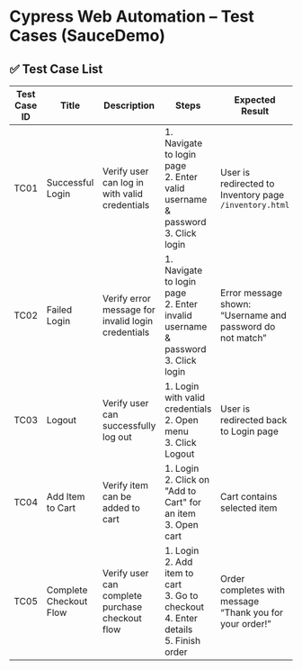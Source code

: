 # Cypress Web Automation – Test Cases (SauceDemo)

## ✅ Test Case List

| Test Case ID | Title                  | Description                                        | Steps                                                                                       | Expected Result                                              | Status |
|--------------|------------------------|----------------------------------------------------|---------------------------------------------------------------------------------------------|--------------------------------------------------------------|--------|
| TC01         | Successful Login       | Verify user can log in with valid credentials      | 1. Navigate to login page<br>2. Enter valid username & password<br>3. Click login            | User is redirected to Inventory page `/inventory.html`        | Pass   |
| TC02         | Failed Login           | Verify error message for invalid login credentials | 1. Navigate to login page<br>2. Enter invalid username & password<br>3. Click login          | Error message shown: “Username and password do not match”     | Pass   |
| TC03         | Logout                 | Verify user can successfully log out               | 1. Login with valid credentials<br>2. Open menu<br>3. Click Logout                          | User is redirected back to Login page                        | Pass   |
| TC04         | Add Item to Cart       | Verify item can be added to cart                   | 1. Login<br>2. Click on "Add to Cart" for an item<br>3. Open cart                           | Cart contains selected item                                   | Pass   |
| TC05         | Complete Checkout Flow | Verify user can complete purchase checkout flow    | 1. Login<br>2. Add item to cart<br>3. Go to checkout<br>4. Enter details<br>5. Finish order | Order completes with message “Thank you for your order!”      | Pass   |

